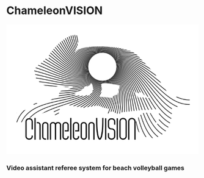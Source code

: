 # ChameleonVISION 
![alt text](/assets/ChameleonVISION.png)

### Video assistant referee system for beach volleyball games
